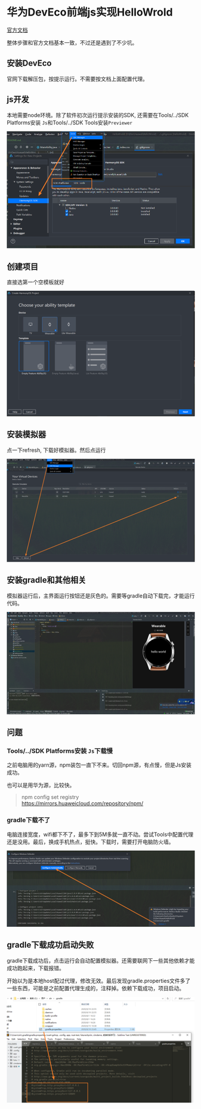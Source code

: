 # 华为DevEco前端js实现HelloWrold

[官方文档](https://hmxt.org/deveco-studio)

整体步骤和官方文档基本一致，不过还是遇到了不少坑。



## 安装DevEco

官网下载解压包，按提示运行。不需要按文档上面配置代理。



## js开发

本地需要node环境。除了软件初次运行提示安装的SDK, 还需要在Tools/../SDK Platforms安装 `Js`和Tools/../SDK Tools安装`Previewer`

![](.\doc\img\tool.png)



## 创建项目

直接选第一个空模板就好

![](.\doc\img\new.png)





## 安装模拟器

点一下refresh, 下载好模拟器。然后点运行

![](.\doc\img\emulator.png)



## 安装gradle和其他相关

模拟器运行后，主界面运行按钮还是灰色的。需要等gradle自动下载完，才能运行代码。



![](.\doc\img\hello.png)





## 问题

### Tools/../SDK Platforms安装 `Js`下载慢

之前电脑用的yarn源，npm装包一直下不来。切回npm源，有点慢，但是Js安装成功。

也可以是用华为源，比较快。

> npm config set  registry https://mirrors.huaweicloud.com/repository/npm/



### gradle下载不了

电脑连接宽度，wifi都下不了，最多下到5M多就一直不动。尝试Tools中配置代理还是没用。最后，换成手机热点，挺快。下载时，需要打开电脑防火墙。

![](.\doc\img\fix.png)



## gradle下载成功启动失败

gradle下载成功后，点击运行会自动配置模拟器。还需要联网下一些其他依赖才能成功跑起来，下载报错。

开始以为是本地host配过代理，修改无效。最后发现gradle.properties文件多了一些东西，可能是之前配置代理生成的，注释掉。依赖下载成功，项目启动。

![](.\doc\img\prop.png)